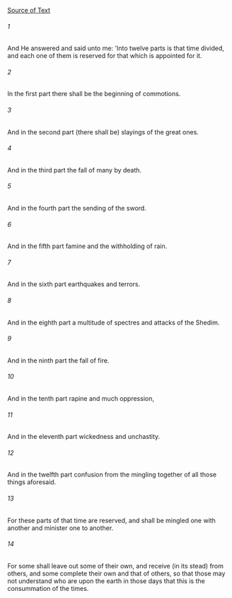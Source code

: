 [Source of Text](https://github.com/scrollmapper/bible_databases_deuterocanonical)

###### 1
And He answered and said unto me: 'Into twelve parts is that time divided, and each one of them is reserved for that which is appointed for it.

###### 2
In the first part there shall be the beginning of commotions.

###### 3
And in the second part (there shall be) slayings of the great ones.

###### 4
And in the third part the fall of many by death.

###### 5
And in the fourth part the sending of the sword.

###### 6
And in the fifth part famine and the withholding of rain.

###### 7
And in the sixth part earthquakes and terrors.

###### 8
And in the eighth part a multitude of spectres and attacks of the Shedim.

###### 9
And in the ninth part the fall of fire.

###### 10
And in the tenth part rapine and much oppression,

###### 11
And in the eleventh part wickedness and unchastity.

###### 12
And in the twelfth part confusion from the mingling together of all those things aforesaid.

###### 13
For these parts of that time are reserved, and shall be mingled one with another and minister one to another.

###### 14
For some shall leave out some of their own, and receive (in its stead) from others, and some complete their own and that of others, so that those may not understand who are upon the earth in those days that this is the consummation of the times.